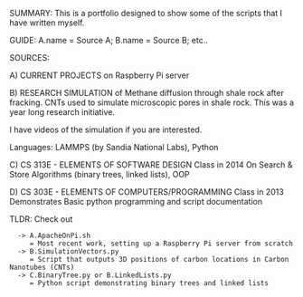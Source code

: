 SUMMARY: This is a portfolio designed to show some of the scripts that I have written myself.

GUIDE: A.name = Source A; B.name = Source B; etc..

SOURCES:

  A) CURRENT PROJECTS on Raspberry Pi server

  B) RESEARCH SIMULATION of Methane diffusion through shale rock after fracking. CNTs used to simulate microscopic pores in shale rock. This was a year long research initiative.

   I have videos of the simulation if you are interested. 

   Languages: LAMMPS (by Sandia National Labs), Python


  C) CS 313E - ELEMENTS OF SOFTWARE DESIGN
   Class in 2014
   On Search & Store Algorithms (binary trees, linked lists), OOP

  D) CS 303E - ELEMENTS OF COMPUTERS/PROGRAMMING
   Class in 2013
   Demonstrates Basic python programming and script documentation

TLDR: Check out

      -> A.ApacheOnPi.sh
         = Most recent work, setting up a Raspberry Pi server from scratch
      -> B.SimulationVectors.py
      	 = Script that outputs 3D positions of carbon locations in Carbon Nanotubes (CNTs)
      -> C.BinaryTree.py or B.LinkedLists.py
      	 = Python script demonstrating binary trees and linked lists